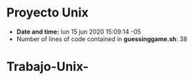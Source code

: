# Proyecto Unix
- **Date and time:**
lun 15 jun 2020 15:09:14 -05
- Number of lines of code contained in **guessinggame.sh**:
38
# Trabajo-Unix-
